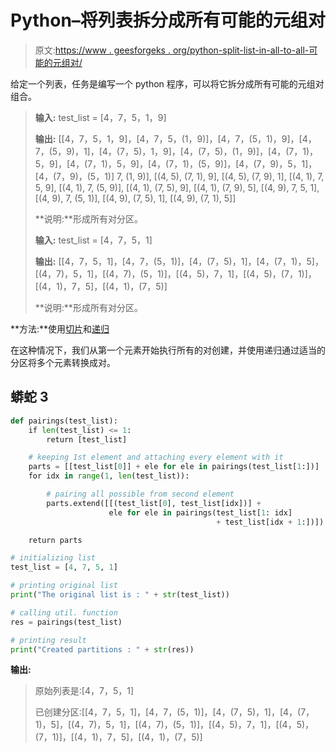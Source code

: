 # Python–将列表拆分成所有可能的元组对

> 原文:[https://www . geesforgeks . org/python-split-list-in-all-to-all-可能的元组对/](https://www.geeksforgeeks.org/python-split-list-into-all-possible-tuple-pairs/)

给定一个列表，任务是编写一个 python 程序，可以将它拆分成所有可能的元组对组合。

> **输入:** test_list = [4，7，5，1，9]
> 
> **输出:** [[4，7，5，1，9]，[4，7，5，(1，9)]，[4，7，(5，1)，9]，[4，7，(5，9)，1]，[4，(7，5)，1，9]，[4，(7，5)，(1，9)]，[4，(7，1)，5，9]，[4，(7，1)，5，9]，[4，(7，1)，(5，9)]，[4，(7，9)，5，1]，[4，(7，9)，(5，1)] 7, (1, 9)], [(4, 5), (7, 1), 9], [(4, 5), (7, 9), 1], [(4, 1), 7, 5, 9], [(4, 1), 7, (5, 9)], [(4, 1), (7, 5), 9], [(4, 1), (7, 9), 5], [(4, 9), 7, 5, 1], [(4, 9), 7, (5, 1)], [(4, 9), (7, 5), 1], [(4, 9), (7, 1), 5]]
> 
> **说明:**形成所有对分区。
> 
> **输入:** test_list = [4，7，5，1]
> 
> **输出:** [[4，7，5，1]，[4，7，(5，1)]，[4，(7，5)，1]，[4，(7，1)，5]，[(4，7)，5，1]，[(4，7)，(5，1)]，[(4，5)，7，1]，[(4，5)，(7，1)]，[(4，1)，7，5]，[(4，1)，(7，5)]
> 
> **说明:**形成所有对分区。

**方法:**使用[切片](https://www.geeksforgeeks.org/string-slicing-in-python/)和[递归](https://www.geeksforgeeks.org/recursion-in-python/)

在这种情况下，我们从第一个元素开始执行所有的对创建，并使用递归通过适当的分区将多个元素转换成对。

## 蟒蛇 3

```py
def pairings(test_list):
    if len(test_list) <= 1:
        return [test_list]

    # keeping 1st element and attaching every element with it
    parts = [[test_list[0]] + ele for ele in pairings(test_list[1:])]
    for idx in range(1, len(test_list)):

        # pairing all possible from second element
        parts.extend([[(test_list[0], test_list[idx])] +
                      ele for ele in pairings(test_list[1: idx]
                                              + test_list[idx + 1:])])

    return parts

# initializing list
test_list = [4, 7, 5, 1]

# printing original list
print("The original list is : " + str(test_list))

# calling util. function
res = pairings(test_list)

# printing result
print("Created partitions : " + str(res))
```

**输出:**

> 原始列表是:[4，7，5，1]
> 
> 已创建分区:[[4，7，5，1]，[4，7，(5，1)]，[4，(7，5)，1]，[4，(7，1)，5]，[(4，7)，5，1]，[(4，7)，(5，1)]，[(4，5)，7，1]，[(4，5)，(7，1)]，[(4，1)，7，5]，[(4，1)，(7，5)]